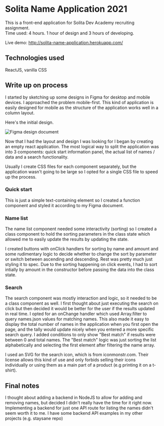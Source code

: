 # Solita Name Application 2021

This is a front-end application for Solita Dev Academy recruiting assignment.  
Time used: 4 hours. 1 hour of design and 3 hours of developing.

Live demo: http://solita-name-application.herokuapp.com/

## Technologies used

ReactJS, vanilla CSS

## Write up on process

I started by sketching up some designs in Figma for desktop and mobile devices. I approached the problem mobile-first. This kind of application is easily designed for mobile as the structure of the application works well in a column layout.

Here's the initial design.

![Figma design document](https://i.ibb.co/pf1nRyx/solita-figma-sketch.png)

Now that I had the layout and design I was looking for I began by creating an empty react application. The most logical way to split the application was into 3 components: quick start information panel, the actual list of names / data and a search functionality.

Usually I create CSS files for each component separately, but the application wasn't going to be large so I opted for a single CSS file to speed up the process.

### Quick start

This is just a simple text-containing element so I created a function component and styled it according to my Figma document.

### Name list

The name list component needed some interactivity (sorting) so I created a class component to hold the sorting parameters in the class state which allowed me to easily update the results by updating the state.

I created buttons with onClick handlers for sorting by name and amount and some rudimentary logic to decide whether to change the sort by parameter or switch between ascending and descending. Rest was pretty much just styling it to spec. Due to the sorting happening on click events, I had to sort intially by amount in the constructor before passing the data into the class state.

### Search

The search component was mostly interaction and logic, so it needed to be a class component as well. I first thought about just executing the search on click but then decided it would be better for the user if the results updated in real time. I opted for an onChange handler which used Array.filter to query names.json values for matching names. This also made it easy to display the total number of names in the application when you first open the page, and the tally would update nicely when you entered a more specific search query. 
I added conditions to only show "Best match" if results were between 0 and total names. The "Best match" logic was just sorting the list alphabetically and selecting the first element after filtering the name array.

I used an SVG for the search icon, which is from iconmonstr.com. Their license allows this kind of use and only forbids selling their icons individually or using them as a main part of a product (e.g printing it on a t-shirt).

## Final notes

I thought about adding a backend in NodeJS to allow for adding and removing names, but decided I didn't really have the time for it right now. Implementing a backend for just one API route for listing the names didn't seem worth it to me. I have some backend API examples in my other projects (e.g. staysane repo)
